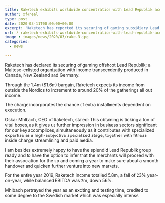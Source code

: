 ```yaml
---
title: Raketech exhibits worldwide concentration with Lead Republik acquisition
author: xforeal 
type: post
date: 2020-03-11T00:00:00+00:00
excerpt: 'Raketech has reported its securing of gaming subsidiary Lead Republik; a Maltese-enrolled organization with income transcendently produced in Canada, New Zealand and Germany '
url: / raketech-exhibits-worldwide-concentration-with-lead-republik-acquisition/
image : images/news/2020/03/rake-3.jpg
categories:
  - news

---
```

Raketech has declared its securing of gaming offshoot Lead Republik; a Maltese-enlisted organization with income transcendently produced in Canada, New Zealand and Germany. 

Through the 1.4m ($1.6m) bargain, Raketech expects its income from outside the Nordics to increment to around 20&percnt; of the gatherings all out income. 

The charge incorporates the chance of extra installments dependent on execution. 

Oskar Mhlbach, CEO of Raketech, stated: This obtaining is ticking a ton of vital boxes, as it gives us further impression in business sectors significant for our key accomplices, simultaneously as it contributes with specialized expertise as a high-subjective specialized stage, together with fitness inside change streamlining and paid media. 

I am besides extremely happy to have the splendid Lead Republik group ready and to have the option to infer that the merchants will proceed with their association for the up and coming a year to make sure about a smooth handover and quicken further venture into new markets. 

For the entire year 2019, Raketech income totalled 5.8m, a fall of 23&percnt; year-on-year, while balanced EBITDA was 2m, down 56&percnt;. 

Mhlbach portrayed the year as an exciting and testing time, credited to some degree to the Swedish market which was especially intense.